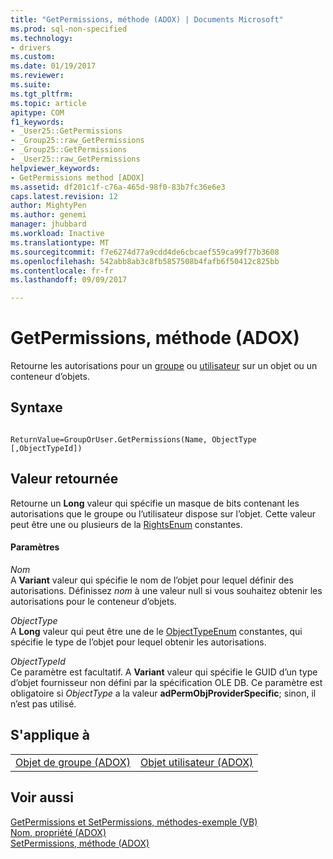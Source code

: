```yaml
---
title: "GetPermissions, méthode (ADOX) | Documents Microsoft"
ms.prod: sql-non-specified
ms.technology:
- drivers
ms.custom: 
ms.date: 01/19/2017
ms.reviewer: 
ms.suite: 
ms.tgt_pltfrm: 
ms.topic: article
apitype: COM
f1_keywords:
- _User25::GetPermissions
- _Group25::raw_GetPermissions
- _Group25::GetPermissions
- _User25::raw_GetPermissions
helpviewer_keywords:
- GetPermissions method [ADOX]
ms.assetid: df201c1f-c76a-465d-98f0-83b7fc36e6e3
caps.latest.revision: 12
author: MightyPen
ms.author: genemi
manager: jhubbard
ms.workload: Inactive
ms.translationtype: MT
ms.sourcegitcommit: f7e6274d77a9cdd4de6cbcaef559ca99f77b3608
ms.openlocfilehash: 542abb8ab3c8fb5857508b4fafb6f50412c825bb
ms.contentlocale: fr-fr
ms.lasthandoff: 09/09/2017

---
```

# <a name="getpermissions-method-adox"></a>GetPermissions, méthode (ADOX)
Retourne les autorisations pour un [groupe](../../../ado/reference/adox-api/group-object-adox.md) ou [utilisateur](../../../ado/reference/adox-api/user-object-adox.md) sur un objet ou un conteneur d’objets.  
  
## <a name="syntax"></a>Syntaxe  
  
```  
  
ReturnValue=GroupOrUser.GetPermissions(Name, ObjectType    [,ObjectTypeId])  
```  
  
## <a name="return-value"></a>Valeur retournée  
 Retourne un **Long** valeur qui spécifie un masque de bits contenant les autorisations que le groupe ou l’utilisateur dispose sur l’objet. Cette valeur peut être une ou plusieurs de la [RightsEnum](../../../ado/reference/adox-api/rightsenum.md) constantes.  
  
#### <a name="parameters"></a>Paramètres  
 *Nom*  
 A **Variant** valeur qui spécifie le nom de l’objet pour lequel définir des autorisations. Définissez *nom* à une valeur null si vous souhaitez obtenir les autorisations pour le conteneur d’objets.  
  
 *ObjectType*  
 A **Long** valeur qui peut être une de le [ObjectTypeEnum](../../../ado/reference/adox-api/objecttypeenum.md) constantes, qui spécifie le type de l’objet pour lequel obtenir les autorisations.  
  
 *ObjectTypeId*  
 Ce paramètre est facultatif. A **Variant** valeur qui spécifie le GUID d’un type d’objet fournisseur non défini par la spécification OLE DB. Ce paramètre est obligatoire si *ObjectType* a la valeur **adPermObjProviderSpecific**; sinon, il n’est pas utilisé.  
  
## <a name="applies-to"></a>S'applique à  
  
|||  
|-|-|  
|[Objet de groupe (ADOX)](../../../ado/reference/adox-api/group-object-adox.md)|[Objet utilisateur (ADOX)](../../../ado/reference/adox-api/user-object-adox.md)|  
  
## <a name="see-also"></a>Voir aussi  
 [GetPermissions et SetPermissions, méthodes-exemple (VB)](../../../ado/reference/adox-api/getpermissions-and-setpermissions-methods-example-vb.md)   
 [Nom, propriété (ADOX)](../../../ado/reference/adox-api/name-property-adox.md)   
 [SetPermissions, méthode (ADOX)](../../../ado/reference/adox-api/setpermissions-method-adox.md)

